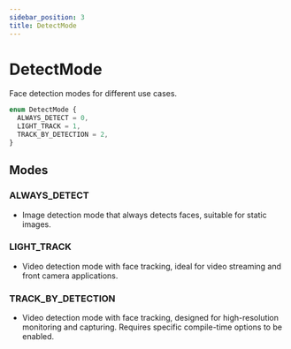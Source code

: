 ```yaml
---
sidebar_position: 3
title: DetectMode
---
```


# DetectMode

Face detection modes for different use cases.

```typescript
enum DetectMode {
  ALWAYS_DETECT = 0,
  LIGHT_TRACK = 1,
  TRACK_BY_DETECTION = 2,
}
```

## Modes

### ALWAYS_DETECT

- Image detection mode that always detects faces, suitable for static images.

### LIGHT_TRACK

- Video detection mode with face tracking, ideal for video streaming and front camera applications.

### TRACK_BY_DETECTION

- Video detection mode with face tracking, designed for high-resolution monitoring and capturing. Requires specific compile-time options to be enabled.
